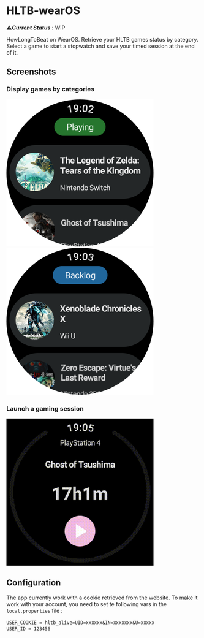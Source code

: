 # HLTB-wearOS

⚠️***Current Status*** : WIP

HowLongToBeat on WearOS. 
Retrieve your HLTB games status by category. 
Select a game to start a stopwatch and save your timed session at the end of it.

## Screenshots
### Display games by categories

![HomePlayingCategory](./documentation/home_playing.png)
![HomeBacklogCategory](./documentation/home_backlog.png)

### Launch a gaming session

![TimedSession](./documentation/saving_time.gif)

## Configuration

The app currently work with a cookie retrieved from the website. To make it work with your account, you need to set te following vars in the `local.properties` file : 
```
USER_COOKIE = hltb_alive=UID=xxxxxx&IN=xxxxxxx&U=xxxxx
USER_ID = 123456
```
